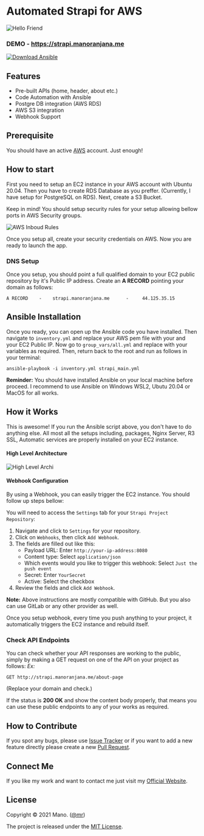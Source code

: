 # Automated Strapi for AWS

![Hello Friend](https://res.cloudinary.com/manoranjana-me/image/upload/v1615094975/Strapi-Gatsby%20Project/main_wvtwe0.jpg?raw=true)

### DEMO - https://strapi.manoranjana.me

<a href="https://bit.ly/3boHtcQ" target="_blank"><img src="https://res.cloudinary.com/manoranjana-me/image/upload/v1615094785/Strapi-Gatsby%20Project/button_ansible-code_kzngua.png" alt="Download Ansible" ></a>

## Features

- Pre-built APIs (home, header, about etc.)
- Code Automation with Ansible
- Postgre DB integration (AWS RDS)
- AWS S3 integration
- Webhook Support

## Prerequisite
You should have an active [AWS](https://aws.amazon.com/) account. Just enough!

## How to start

First you need to setup an EC2 instance in your AWS account with Ubuntu 20.04. Then you have to create RDS Database as you preffer. (Currently, I have setup for PostgreSQL on RDS). Next, create a S3 Bucket.

Keep in mind!
You should setup security rules for your setup allowing bellow ports in AWS Security groups.

![AWS Inboud Rules](https://res.cloudinary.com/manoranjana-me/image/upload/v1615099310/Strapi-Gatsby%20Project/inboud_rules_ywmxnk.jpg)
 
Once you setup all, create your security credentials on AWS. Now you are ready to launch the app.

### DNS Setup
Once you setup, you should point a full qualified domain to your EC2 public repository by it's Public IP address.
Create an **A RECORD** pointing your domain as follows:

    A RECORD    -    strapi.manoranjana.me      -     44.125.35.15

## Ansible Installation
Once you ready, you can open up the Ansible code you have installed. 
Then navigate to `inventory.yml` and replace your AWS pem file with your and your EC2 Public IP. Now go to `group_vars/all.yml` and replace with your variables as required. Then, return back to the root  and run as follows in your terminal:

    ansible-playbook -i inventory.yml strapi_main.yml

**Reminder:** You should have installed Ansible on your local machine before proceed. I recommend to use Ansible on Windows WSL2, Ubutu 20.04 or MacOS for all works.

## How it Works

This is awesome! 
If you run the Ansible script above, you don't have to do anything else. 
All most all the setups including, packages, Nginx Server, R3 SSL, Automatic services are properly installed on your EC2 instance. 

#### High Level Architecture
![High Level Archi](https://res.cloudinary.com/manoranjana-me/image/upload/v1615094192/Strapi-Gatsby%20Project/simple-architecure_ooiejd.png)


#### Webhook Configuration
By using a Webhook, you can easily trigger the EC2 instance. You should follow up steps bellow:

You will need to access the  `Settings`  tab for your  `Strapi Project Repository`:

1.  Navigate and click to  `Settings`  for your repository.
2.  Click on  `Webhooks`, then click  `Add Webhook`.
3.  The fields are filled out like this:
    -   Payload URL: Enter  `http://your-ip-address:8080`
    -   Content type: Select  `application/json`
    -   Which events would you like to trigger this webhook: Select  `Just the push event`
    -   Secret: Enter  `YourSecret`
    -   Active: Select the checkbox
4.  Review the fields and click  `Add Webhook`.

**Note:** Above instructions are mostly compatible with GitHub. But you also can use GitLab or any other provider as well.

Once you setup webhook, every time you push anything to your project, it automatically triggers the EC2 instance and rebuild itself.
### Check API Endpoints
You can check whether your API responses are working to the public, simply by making a GET request on one of the API on your project as follows: 
*Ex:*

    GET http://strapi.manoranjana.me/about-page
(Replace your domain and check.)

If the status is **200 OK** and show the content body properly, that means you can use these public endpoints to any of your works as required.

## How to Contribute

If you spot any bugs, please use [Issue Tracker](https://github.com/mrghonline/strapi_prod) or if you want to add a new feature directly please create a new [Pull Request](https://github.com/mrghonline/strapi_prod/pulls).

## Connect Me

If you like my work and want to contact me just visit my [Official Website](https://manoranjana.me/).


## License

Copyright © 2021 Mano. ([@mr](https://manoranjana.me))

The project is released under the [MIT License](https://opensource.org/licenses/MIT).
